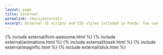 ```yaml
---
layout: page
title: External
permalink: /docs/external/
excerpt: External JS scripts and CSS styles included in Pando. You can get some information about the included versions, and basic use.
---
```


{% include external/font-awesome.html %}
{% include external/animations.html %}
{% include external/toastr.html %}
{% include external/magnific.html %}
{% include external/slick.html %} 

